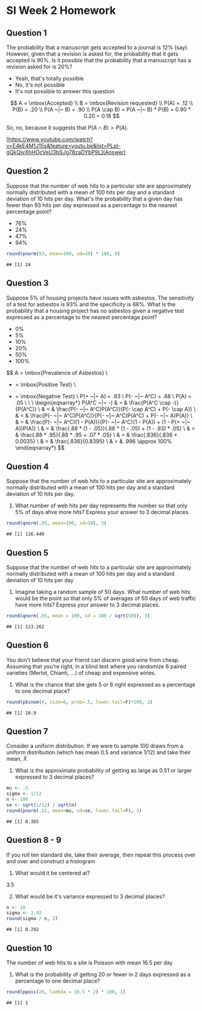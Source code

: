 # SI Week 2 Homework

## Question 1

The probability that a manuscript gets accepted to a journal is 12% (say). However, given that a revision is asked for, the probability that it gets accepted is 90%. Is it possible that the probability that a manuscript has a revision asked for is 20%?

- Yeah, that's totally possible
- No, it's not possible
- It's not possible to answer this question

$$
A = \mbox{Accepted} \\
B = \mbox{Revision requested} \\
P(A) = .12 \\
P(B) = .20 \\
P(A ~|~ B) = .90 \\
P(A \cap B) = P(A ~|~ B) * P(B) = 0.90 * 0.20 = 0.18
$$

So, no, because it suggests that $P(A \cap B) > P(A)$.

[https://www.youtube.com/watch?v=E4kE4M1J15s&feature=youtu.be&list=PLpl-gQkQivXhHOcVeU3bSJg78zaDYbP9L](Answer)

## Question 2

Suppose that the number of web hits to a particular site are approximately normally distributed with a mean of 100 hits per day and a standard deviation of 10 hits per day. What's the probability that a given day has fewer than 93 hits per day expressed as a percentage to the nearest percentage point?

- 76%
- 24%
- 47%
- 94%


```r
round(pnorm(93, mean=100, sd=10) * 100, 0)
```

```
## [1] 24
```

## Question 3

Suppose 5% of housing projects have issues with asbestos. The sensitivity of a test for asbestos is 93% and the specificity is 88%. What is the probability that a housing project has no asbestos given a negative test expressed as a percentage to the nearest percentage point?

- 0%
- 5%
- 10%
- 20%
- 50%
- 100%

$$
A = \mbox{Prevalence of Asbestos} \\
+ = \mbox{Positive Test} \\
- = \mbox{Negative Test} \\
P(+ ~|~ A) = .93 \\
P(- ~|~ A^C) = .88 \\
P(A) = .05 \\ \\ \\
\begin{eqnarray*}
P(A^C ~|~ -)
& = & \frac{P(A^C \cap -)}{P(A^C)} \\
& = & \frac{P(- ~|~ A^C)P(A^C)}{P(- \cap A^C) + P(- \cap A)} \\
& = & \frac{P(- ~|~ A^C)P(A^C)}{P(- ~|~ A^C)P(A^C) + P(- ~|~ A)P(A)} \\
& = & \frac{P(- ~|~ A^C)(1 - P(A))}{P(- ~|~ A^C)(1 - P(A)) + (1 - P(+ ~|~ A))P(A)} \\
& = & \frac{.88 * (1 - .05)}{.88 * (1 - .05) + (1 - .93) * .05} \\
& = & \frac{.88 * .95}{.88 * .95 + .07 * .05} \\
& = & \frac{.836}{.836 + 0.0035} \\
& = & \frac{.836}{0.8395} \\
& = & .996 \approx 100\%
\end{eqnarray*}
$$

## Question 4

Suppose that the number of web hits to a particular site are approximately normally distributed with a mean of 100 hits per day and a standard deviation of 10 hits per day.

1. What number of web hits per day represents the number so that only 5% of days ahve more hits? Express your answer to 3 decimal places.


```r
round(qnorm(.95, mean=100, sd=10), 3)
```

```
## [1] 116.449
```

## Question 5

Suppose that the number of web hits to a particular site are approximately normally distributed with a mean of 100 hits per day and a standard deviation of 10 hits per day

1. Imagine taking a random sample of 50 days. What number of web hits would be the point so that only 5% of averages of 50 days of web traffic have more hits? Express your answer to 3 decimal places.


```r
round(qnorm(.95, mean = 100, sd = 100 / sqrt(50)), 3)
```

```
## [1] 123.262
```

## Question 6

You don't believe that your friend can discern good wine from cheap. Assuming that you're right, in a blind test where you randomize 6 paired varieties (Merlot, Chianti, ...) of cheap and expensive wines.

1. What is the chance that she gets 5 or 6 right expressed as a percentage to one decimal place?


```r
round(pbinom(4, size=6, prob=.5, lower.tail=F)*100, 1)
```

```
## [1] 10.9
```

## Question 7

Consider a uniform distribution. If we were to sample 100 draws from a uniform distribution (which has mean 0.5 and variance 1/12) and take their mean, $\bar X$

1. What is the approximate probability of getting as large as 0.51 or larger expressed to 3 decimal places?


```r
mu <- .5
sigma <- 1/12
n <- 100
se <- sqrt(1/12) / sqrt(n)
round(pnorm(.51, mean=mu, sd=se, lower.tail=F), 3)
```

```
## [1] 0.365
```

## Question 8 - 9

If you roll ten standard die, take their average, then repeat this process over and over and construct a histogram

1. What would it be centered at?

3.5

2. What would be it's variance expressed to 3 decimal places?


```r
n <- 10
sigma <- 2.92
round(sigma / n, 3)
```

```
## [1] 0.292
```

## Question 10

The number of web hits to a site is Poisson with mean 16.5 per day

1. What is the probability of getting 20 or fewer in 2 days expressed as a percentage to one decimal place?


```r
round(ppois(20, lambda = 16.5 * 2) * 100, 1)
```

```
## [1] 1
```
